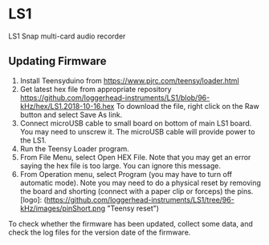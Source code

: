 # LS1
LS1 Snap multi-card audio recorder


## Updating Firmware

1.	Install Teensyduino from https://www.pjrc.com/teensy/loader.html
2.	Get latest hex file from appropriate repository
	https://github.com/loggerhead-instruments/LS1/blob/96-kHz/hex/LS1.2018-10-16.hex
	To download the file, right click on the Raw button and select Save As link.
3.	Connect microUSB cable to small board on bottom of main LS1 board. You may need to unscrew it. The microUSB cable will provide power to the LS1.
4.	Run the Teensy Loader program.
5.	From File Menu, select Open HEX File. Note that you may get an error saying the hex file is too large. You can ignore this message.
6.	From Operation menu, select Program (you may have to turn off automatic mode). Note you may need to do a physical reset by removing the board and shorting (connect with a paper clip or forceps) the pins.
[logo]: (https://github.com/loggerhead-instruments/LS1/tree/96-kHz/images/pinShort.png "Teensy reset")

To check whether the firmware has been updated, collect some data, and check the log files for the version date of the firmware.
